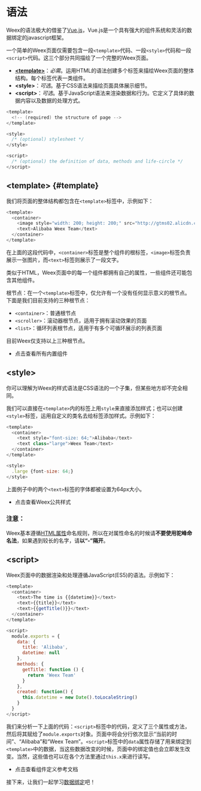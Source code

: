 # 语法

Weex的语法极大的借鉴了[Vue.js](http://vuejs.org/)，Vue.js是一个具有强大的组件系统和灵活的数据绑定的javascript框架。

一个简单的Weex页面仅需要包含一段`<template>`代码、一段`<style>`代码和一段`<script>`代码。这三个部分共同描绘了一个完整的Weex页面。

* [**&lt;template&gt;**](#template)：_必需_。运用HTML的语法创建多个标签来描绘Weex页面的整体结构。每个标签代表一类组件。
* **&lt;style&gt;**：_可选_。基于CSS语法来描绘页面具体展示细节。
* **&lt;script&gt;**：_可选_。基于JavaScript语法来渲染数据和行为。它定义了具体的数据内容以及数据的处理方式。

```java
<template>
  <!-- (required) the structure of page -->
</template>

<style>
  /* (optional) stylesheet */
</style>

<script>
  /* (optional) the definition of data, methods and life-circle */
</script>
```

## &lt;template&gt; {#template}

我们将页面的整体结构都包含在`<template>`标签中，示例如下：

```java
<template>
  <container>
    <image style="width: 200; height: 200;" src="http://gtms02.alicdn.com/tps/i2/TB1QHKjMXXXXXadXVXX20ySQVXX-512-512.png"></image>
    <text>Alibaba Weex Team</text>
  </container>
</template>
```

在上面的这段代码中，`<container>`标签是整个组件的根标签，`<image>`标签负责展示一张图片，而`<text>`标签则展示了一段文字。

类似于HTML，Weex页面中的每一个组件都拥有自己的属性，一些组件还可能包含其他组件。

根节点：在一个`<template>`标签中，仅允许有一个没有任何显示意义的根节点。下面是我们目前支持的三种根节点：

* `<container>`：普通根节点
* `<scroller>`：滚动器根节点，适用于拥有滚动效果的页面
* `<list>`：循环列表根节点，适用于有多个可循环展示的列表页面

目前Weex仅支持以上三种根节点。

* 点击查看所有内置组件

## &lt;style&gt;

你可以理解为Weex的样式语法是CSS语法的一个子集，但某些地方却不完全相同。

我们可以直接在`<template>`内的标签上用`style`来直接添加样式；也可以创建`<style>`标签，运用自定义的类名去给标签添加样式。示例如下：

```js
<template>
  <container>
    <text style="font-size: 64;">Alibaba</text>
    <text class="large">Weex Team</text>
  </container>
</template>

<style>
  .large {font-size: 64;}
</style>
```

上面例子中的两个`<text>`标签的字体都被设置为64px大小。

* 点击查看Weex公共样式

### 注意：

Weex基本遵循[HTML属性](https://en.wikipedia.org/wiki/HTML_attribute)命名规则，所以在对属性命名的时候请**不要使用驼峰命名法**，如果遇到较长的名字，请**以“-”隔开**。

## &lt;script&gt;

Weex页面中的数据渲染和处理遵循JavaScript\(ES5\)的语法。示例如下：

```js
<template>
  <container>
    <text>The time is {{datetime}}</text>
    <text>{{title}}</text>
    <text>{{getTitle()}}</text>
  </container>
</template>

<script>
  module.exports = {
    data: {
      title: 'Alibaba',
      datetime: null
    },
    methods: {
      getTitle: function () {
        return 'Weex Team'
      }
    },
    created: function() {
      this.datetime = new Date().toLocaleString()
    }
  }
</script>
```

我们来分析一下上面的代码：`<script>`标签中的代码，定义了三个属性或方法，然后将其赋给了`module.exports`对象。页面中将会分行依次显示“当前的时间”、“Alibaba”和“Weex Team”。`<script>`标签中的`data`属性存储了用来绑定到`<template>`中的数据，当这些数据改变的时候，页面中的绑定值也会立即发生改变。当然，这些值也可以在各个方法里通过`this.x`来进行读写。

* 点击查看组件定义参考文档

接下来，让我们一起学习[数据绑定](/data_binding.md)吧！
